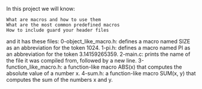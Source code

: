 In this project we will know:

    What are macros and how to use them
    What are the most common predefined macros
    How to include guard your header files
and it has these files:
0-object_like_macro.h: defines a macro named SIZE as an abbreviation for the token 1024.
1-pi.h: defines a macro named PI as an abbreviation for the token 3.14159265359.
2-main.c: prints the name of the file it was compiled from, followed by a new line.
3-function_like_macro.h: a function-like macro ABS(x) that computes the absolute value of a number x.
4-sum.h: a function-like macro SUM(x, y) that computes the sum of the numbers x and y.
